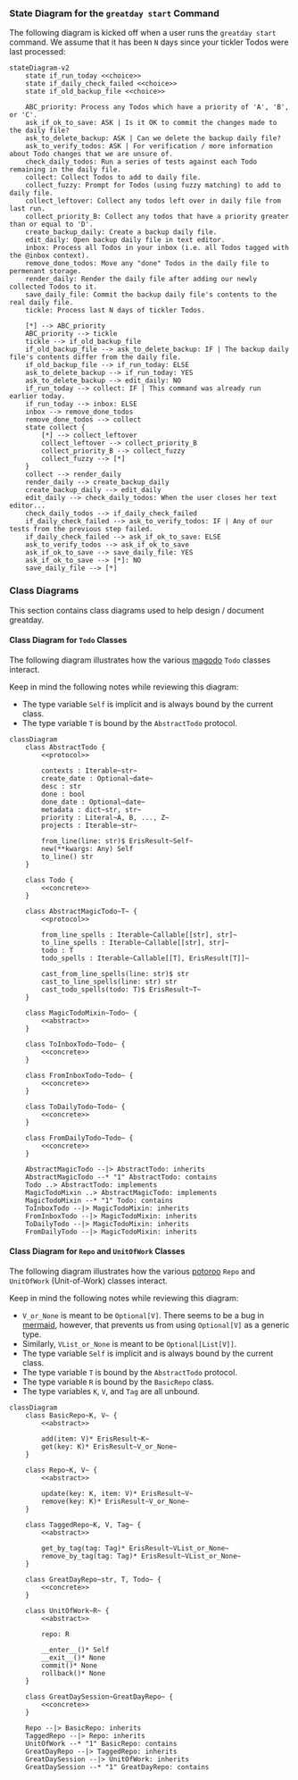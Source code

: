 ### State Diagram for the `greatday start` Command

The following diagram is kicked off when a user runs the `greatday start`
command. We assume that it has been `N` days since your tickler Todos were last
processed:

```mermaid
stateDiagram-v2
    state if_run_today <<choice>>
    state if_daily_check_failed <<choice>>
    state if_old_backup_file <<choice>>

    ABC_priority: Process any Todos which have a priority of 'A', 'B', or 'C'.
    ask_if_ok_to_save: ASK | Is it OK to commit the changes made to the daily file?
    ask_to_delete_backup: ASK | Can we delete the backup daily file?
    ask_to_verify_todos: ASK | For verification / more information about Todo changes that we are unsure of.
    check_daily_todos: Run a series of tests against each Todo remaining in the daily file.
    collect: Collect Todos to add to daily file.
    collect_fuzzy: Prompt for Todos (using fuzzy matching) to add to daily file.
    collect_leftover: Collect any todos left over in daily file from last run.
    collect_priority_B: Collect any todos that have a priority greater than or equal to 'D'.
    create_backup_daily: Create a backup daily file.
    edit_daily: Open backup daily file in text editor.
    inbox: Process all Todos in your inbox (i.e. all Todos tagged with the @inbox context).
    remove_done_todos: Move any "done" Todos in the daily file to permenant storage.
    render_daily: Render the daily file after adding our newly collected Todos to it.
    save_daily_file: Commit the backup daily file's contents to the real daily file.
    tickle: Process last N days of tickler Todos.

    [*] --> ABC_priority
    ABC_priority --> tickle
    tickle --> if_old_backup_file
    if_old_backup_file --> ask_to_delete_backup: IF | The backup daily file's contents differ from the daily file.
    if_old_backup_file --> if_run_today: ELSE
    ask_to_delete_backup --> if_run_today: YES
    ask_to_delete_backup --> edit_daily: NO
    if_run_today --> collect: IF | This command was already run earlier today.
    if_run_today --> inbox: ELSE
    inbox --> remove_done_todos
    remove_done_todos --> collect
    state collect {
        [*] --> collect_leftover
        collect_leftover --> collect_priority_B
        collect_priority_B --> collect_fuzzy
        collect_fuzzy --> [*]
    }
    collect --> render_daily
    render_daily --> create_backup_daily
    create_backup_daily --> edit_daily
    edit_daily --> check_daily_todos: When the user closes her text editor...
    check_daily_todos --> if_daily_check_failed
    if_daily_check_failed --> ask_to_verify_todos: IF | Any of our tests from the previous step failed.
    if_daily_check_failed --> ask_if_ok_to_save: ELSE
    ask_to_verify_todos --> ask_if_ok_to_save
    ask_if_ok_to_save --> save_daily_file: YES
    ask_if_ok_to_save --> [*]: NO
    save_daily_file --> [*]
```

### Class Diagrams

This section contains class diagrams used to help design / document greatday.

#### Class Diagram for `Todo` Classes

The following diagram illustrates how the various [magodo][1] `Todo` classes
interact.

Keep in mind the following notes while reviewing this diagram:

* The type variable `Self` is implicit and is always bound by the current class.
* The type variable `T` is bound by the `AbstractTodo` protocol.

```mermaid
classDiagram
    class AbstractTodo {
        <<protocol>>

        contexts : Iterable~str~
        create_date : Optional~date~
        desc : str
        done : bool
        done_date : Optional~date~
        metadata : dict~str, str~
        priority : Literal~A, B, ..., Z~
        projects : Iterable~str~

        from_line(line: str)$ ErisResult~Self~
        new(**kwargs: Any) Self
        to_line() str
    }

    class Todo {
        <<concrete>>
    }

    class AbstractMagicTodo~T~ {
        <<protocol>>

        from_line_spells : Iterable~Callable[[str], str]~
        to_line_spells : Iterable~Callable[[str], str]~
        todo : T
        todo_spells : Iterable~Callable[[T], ErisResult[T]]~

        cast_from_line_spells(line: str)$ str
        cast_to_line_spells(line: str) str
        cast_todo_spells(todo: T)$ ErisResult~T~
    }

    class MagicTodoMixin~Todo~ {
        <<abstract>>
    }

    class ToInboxTodo~Todo~ {
        <<concrete>>
    }

    class FromInboxTodo~Todo~ {
        <<concrete>>
    }

    class ToDailyTodo~Todo~ {
        <<concrete>>
    }

    class FromDailyTodo~Todo~ {
        <<concrete>>
    }

    AbstractMagicTodo --|> AbstractTodo: inherits
    AbstractMagicTodo --* "1" AbstractTodo: contains
    Todo ..> AbstractTodo: implements
    MagicTodoMixin ..> AbstractMagicTodo: implements
    MagicTodoMixin --* "1" Todo: contains
    ToInboxTodo --|> MagicTodoMixin: inherits
    FromInboxTodo --|> MagicTodoMixin: inherits
    ToDailyTodo --|> MagicTodoMixin: inherits
    FromDailyTodo --|> MagicTodoMixin: inherits
```

#### Class Diagram for `Repo` and `UnitOfWork` Classes

The following diagram illustrates how the various [potoroo][2] `Repo` and `UnitOfWork`
(Unit-of-Work) classes interact.

Keep in mind the following notes while reviewing this diagram:

* `V_or_None` is meant to be `Optional[V]`. There seems to be a bug in
  [mermaid][3], however, that prevents us from using `Optional[V]` as a generic
  type.
* Similarly, `VList_or_None` is meant to be `Optional[List[V]]`.
* The type variable `Self` is implicit and is always bound by the current class.
* The type variable `T` is bound by the `AbstractTodo` protocol.
* The type variable `R` is bound by the `BasicRepo` class.
* The type variables `K`, `V`, and `Tag` are all unbound.

```mermaid
classDiagram
    class BasicRepo~K, V~ {
        <<abstract>>

        add(item: V)* ErisResult~K~
        get(key: K)* ErisResult~V_or_None~
    }

    class Repo~K, V~ {
        <<abstract>>

        update(key: K, item: V)* ErisResult~V~
        remove(key: K)* ErisResult~V_or_None~
    }

    class TaggedRepo~K, V, Tag~ {
        <<abstract>>

        get_by_tag(tag: Tag)* ErisResult~VList_or_None~
        remove_by_tag(tag: Tag)* ErisResult~VList_or_None~
    }

    class GreatDayRepo~str, T, Todo~ {
        <<concrete>>
    }

    class UnitOfWork~R~ {
        <<abstract>>

        repo: R

        __enter__()* Self
        __exit__()* None
        commit()* None
        rollback()* None
    }

    class GreatDaySession~GreatDayRepo~ {
        <<concrete>>
    }

    Repo --|> BasicRepo: inherits
    TaggedRepo --|> Repo: inherits
    UnitOfWork --* "1" BasicRepo: contains
    GreatDayRepo --|> TaggedRepo: inherits
    GreatDaySession --|> UnitOfWork: inherits
    GreatDaySession --* "1" GreatDayRepo: contains
```

[1]: https://github.com/bbugyi200/magodo
[2]: https://github.com/bbugyi200/potoroo
[3]: https://github.com/mermaid-js/mermaid
